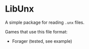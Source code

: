 # LibUnx
A simple package for reading `.unx` files.

Games that use this file format:
* Forager (tested, see example)